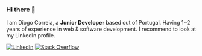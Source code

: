 ### Hi there 👋

I am Diogo Correia, a **Junior Developer** based out of Portugal. Having 1~2 years of experience in web & software development. I recommend to look at my LinkedIn profile.

[![LinkedIn](https://img.shields.io/badge/linkedin-%230077B5.svg?style=for-the-badge&logo=linkedin&logoColor=white)](https://www.linkedin.com/in/muhammad-adeel-9ba19951/)
[![Stack Overflow](https://img.shields.io/badge/-Stackoverflow-FE7A16?style=for-the-badge&logo=stack-overflow&logoColor=white)](https://stackoverflow.com/users/5650328/adeel)
